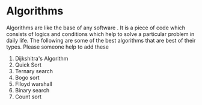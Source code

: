 # Algorithms

Algorithms are like the base of any software . It is a piece of code which consists of logics and conditions which help to solve a particular problem in daily life. 
The following are some of the best algorithms that are best of their types. Please someone help to add these
1. Dijkshitra's Algorithm
2. Quick Sort
3. Ternary search
3. Bogo sort
4. Flloyd warshall
5. Binary search
6. Count sort
